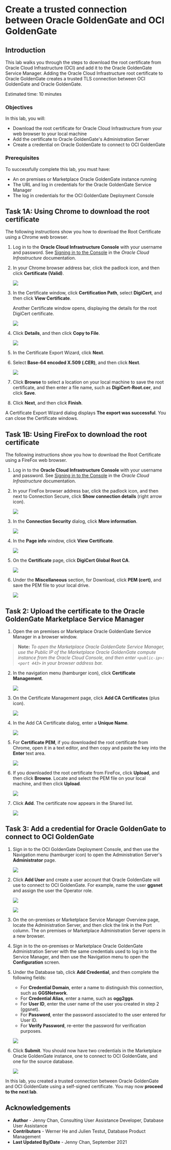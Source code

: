 # Create a trusted connection between Oracle GoldenGate and OCI GoldenGate

## Introduction

This lab walks you through the steps to download the root certificate from Oracle Cloud Infrastructure (OCI) and add it to the Oracle GoldenGate Service Manager. Adding the Oracle Cloud Infrastructure root certificate to Oracle GoldenGate creates a trusted TLS connection between OCI GoldenGate and Oracle GoldenGate.

Estimated time: 10 minutes

### Objectives

In this lab, you will:

* Download the root certificate for Oracle Cloud Infrastructure from your web browser to your local machine
* Add the certificate to Oracle GoldenGate's Administration Server
* Create a credential on Oracle GoldenGate to connect to OCI GoldenGate

### Prerequisites

To successfully complete this lab, you must have:

* An on premises or Marketplace Oracle GoldenGate instance running
* The URL and log in credentials for the Oracle GoldenGate Service Manager
* The log in credentials for the OCI GoldenGate Deployment Console

## Task 1A: Using Chrome to download the root certificate

The following instructions show you how to download the Root Certificate using a Chrome web browser.

1.  Log in to the **Oracle Cloud Infrastructure Console** with your username and password. See [Signing in to the Console](https://docs.cloud.oracle.com/en-us/iaas/Content/GSG/Tasks/signingin.htm) in the *Oracle Cloud Infrastructure* documentation.

2.  In your Chrome browser address bar, click the padlock icon, and then click **Certificate (Valid)**.

    ![](images/01-04-certificate.png " ")

3.  In the Certificate window, click **Certification Path**, select **DigiCert**, and then click **View Certificate**.

    Another Certificate window opens, displaying the details for the root DigiCert certificate.

    ![](images/01-04-digicert.png " ")

4.  Click **Details**, and then click **Copy to File**.

    ![](images/01-05.png " ")

5.  In the Certificate Export Wizard, click **Next**.

6.  Select **Base-64 encoded X.509 (.CER)**, and then click **Next**.

    ![](images/01-07.png " ")

7.  Click **Browse** to select a location on your local machine to save the root certificate, and then enter a file name, such as **DigiCert-Root.cer**, and click **Save**.

8.  Click **Next**, and then click **Finish**.

A Certificate Export Wizard dialog displays **The export was successful**. You can close the Certificate windows.

## Task 1B: Using FireFox to download the root certificate

The following instructions show you how to download the Root Certificate using a FireFox web browser.

1.  Log in to the **Oracle Cloud Infrastructure Console** with your username and password. See [Signing in to the Console](https://docs.cloud.oracle.com/en-us/iaas/Content/GSG/Tasks/signingin.htm) in the *Oracle Cloud Infrastructure* documentation.

2.  In your FireFox browser address bar, click the padlock icon, and then next to Connection Secure, click **Show connection details** (right arrow icon).

    ![](images/01b-02.png " ")

3.  In the **Connection Security** dialog, click **More information**.

    ![](images/01b-03.png " ")

4.  In the **Page info** window, click **View Certificate**.

    ![](images/01b-04.png " ")

5.  On the **Certificate** page, click **DigiCert Global Root CA**.

    ![](images/01b-05.png " ")

6.  Under the **Miscellaneous** section, for Download, click **PEM (cert)**, and save the PEM file to your local drive.

    ![](images/01b-06.png " ")

## Task 2: Upload the certificate to the Oracle GoldenGate Marketplace Service Manager

1.  Open the on premises or Marketplace Oracle GoldenGate Service Manager in a browser window.

> **Note:** *To open the Marketplace Oracle GoldenGate Service Manager, use the Public IP of the Marketplace Oracle GoldenGate compute instance from the Oracle Cloud Console, and then enter `<public-ip>:<port 443>` in your browser address bar.*

2.  In the navigation menu (hamburger icon), click **Certificate Management**.

    ![](images/02-01-certmgmt.png " ")

3.  On the Certificate Management page, click **Add CA Certificates** (plus icon).

    ![](images/02-03-addcert.png " ")

4.  In the Add CA Certificate dialog, enter a **Unique Name**.

    ![](images/02-04-addcertdialog.png " ")

5.  For **Certificate PEM**, if you downloaded the root certificate from Chrome, open it in a text editor, and then copy and paste the key into the **Enter** text area.

    ![](images/02-05-entercert.png " ")

6.  If you downloaded the root certificate from FireFox, click **Upload**, and then click **Browse**. Locate and select the PEM file on your local machine, and then click **Upload**.

    ![](images/02-06-uploadcert.png " ")

7.  Click **Add**.  The certificate now appears in the Shared list.

    ![](images/02-07-certlist.png " ")

## Task 3: Add a credential for Oracle GoldenGate to connect to OCI GoldenGate

1.  Sign in to the OCI GoldenGate Deployment Console, and then use the Navigation menu (hamburger icon) to open the Administration Server's **Administrator** page.

    ![](images/03-01.png " ")

2.  Click **Add User** and create a user account that Oracle GoldenGate will use to connect to OCI GoldenGate. For example, name the user **ggsnet** and assign the user the Operator role.

    ![](images/03-02.png " ")

    ![](images/03-02b.png " ")

3.  On the on-premises or Marketplace Service Manager Overview page, locate the Administration Server, and then click the link in the Port column. The on premises or Marketplace Administration Server opens in a new browser.

4.  Sign in to the on-premises or Marketplace Oracle GoldenGate Administration Server with the same credentials used to log in to the Service Manager, and then use the Navigation menu to open the **Configuration** screen.

5.  Under the Database tab, click **Add Credential**, and then complete the following fields:

    * For **Credential Domain**, enter a name to distinguish this connection, such as **GGSNetwork**.
    * For **Credential Alias**,  enter a name, such as **ogg2ggs**.
    * For **User ID**, enter the user name of the user you created in step 2 (ggsnet).
    * For **Password**, enter the password associated to the user entered for User ID.
    * For **Verify Password**, re-enter the password for verification purposes.

    ![](images/03-04.png " ")

6.  Click **Submit**. You should now have two credentials in the Marketplace Oracle GoldenGate instance, one to connect to OCI GoldenGate, and one for the source database.

    ![](images/03-05.png " ")

In this lab, you created a trusted connection between Oracle GoldenGate and OCI GoldenGate using a self-signed certificate. You may now **proceed to the next lab**.

## Acknowledgements
* **Author** - Jenny Chan, Consulting User Assistance Developer, Database User Assistance
* **Contributors** -  Werner He and Julien Testut, Database Product Management
* **Last Updated By/Date** - Jenny Chan, September 2021
